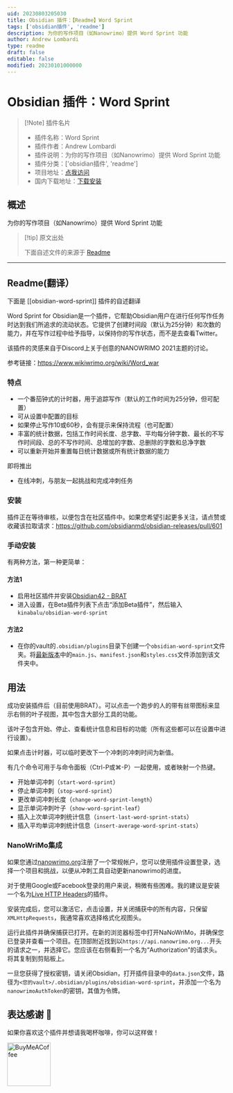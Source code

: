 ```yaml
---
uid: 20230803205030
title: Obsidian 插件：【Readme】Word Sprint
tags: ['obsidian插件', 'readme']
description: 为你的写作项目（如Nanowrimo）提供 Word Sprint 功能
author: Andrew Lombardi
type: readme
draft: false
editable: false
modified: 20230101000000
---
```


# Obsidian 插件：Word Sprint

> [!Note] 插件名片
> - 插件名称：Word Sprint
> - 插件作者：Andrew Lombardi
> - 插件说明：为你的写作项目（如Nanowrimo）提供 Word Sprint 功能
> - 插件分类：['obsidian插件', 'readme']
> - 项目地址：[点我访问](https://github.com/kinabalu/obsidian-word-sprint)
> - 国内下载地址：[下载安装](https://pkmer.cn/products/plugin/pluginMarket/?obsidian-word-sprint)

## 概述

为你的写作项目（如Nanowrimo）提供 Word Sprint 功能



> [!tip] 原文出处
> 
>下面自述文件的来源于 [Readme](https://ghproxy.net/https://raw.githubusercontent.com/kinabalu/obsidian-word-sprint/master/README.md)
> 

---

## Readme(翻译）

下面是 [[obsidian-word-sprint]] 插件的自述翻译


Word Sprint for Obsidian是一个插件，它帮助Obsidian用户在进行任何写作任务时达到我们所追求的流动状态。它提供了创建时间段（默认为25分钟）和次数的能力，并在写作过程中给予指导，以保持你的写作状态，而不是去查看Twitter。

该插件的灵感来自于Discord上关于创意的NANOWRIMO 2021主题的讨论。

参考链接：https://www.wikiwrimo.org/wiki/Word_war

### 特点
- 一个番茄钟式的计时器，用于追踪写作（默认的工作时间为25分钟，但可配置）
- 可从设置中配置的目标
- 如果停止写作10或60秒，会有提示来保持流程（也可配置）
- 丰富的统计数据，包括工作时间长度、总字数、平均每分钟字数、最长的不写作时间段、总的不写作时间、总增加的字数、总删除的字数和总净字数
- 可以重新开始并重置每日统计数据或所有统计数据的能力

即将推出
- 在线冲刺，与朋友一起挑战和完成冲刺任务

### 安装
插件正在等待审核，以便包含在社区插件中。如果您希望引起更多关注，请点赞或收藏该拉取请求：https://github.com/obsidianmd/obsidian-releases/pull/601

### 手动安装
有两种方法，第一种更简单：

#### 方法1
- 启用社区插件并安装[Obsidian42 - BRAT](https://github.com/TfTHacker/obsidian42-brat)
- 进入设置，在Beta插件列表下点击“添加Beta插件”，然后输入`kinabalu/obsidian-word-sprint`

#### 方法2
- 在你的vault的`.obsidian/plugins`目录下创建一个`obsidian-word-sprint`文件夹。将[最新版本](https://github.com/kinabalu/obsidian-word-sprint/releases)中的`main.js`、`manifest.json`和`styles.css`文件添加到该文件夹中。

## 用法
成功安装插件后（目前使用BRAT）。可以点击一个跑步的人的带有丝带图标来显示右侧的叶子视图，其中包含大部分工具的功能。

该叶子包含开始、停止、查看统计信息和目标的功能（所有这些都可以在设置中进行设置）。

如果点击计时器，可以临时更改下一个冲刺的冲刺时间为新值。

有几个命令可用于与命令面板（Ctrl-P或⌘-P）一起使用，或者映射一个热键。

- 开始单词冲刺（`start-word-sprint`）
- 停止单词冲刺（`stop-word-sprint`）
- 更改单词冲刺长度（`change-word-sprint-length`）
- 显示单词冲刺叶子（`show-word-sprint-leaf`）
- 插入上次单词冲刺统计信息（`insert-last-word-sprint-stats`）
- 插入平均单词冲刺统计信息（`insert-average-word-sprint-stats`）

### NanoWriMo集成
如果您通过[nanowrimo.org](https://nanowrimo.org)注册了一个常规帐户，您可以使用插件设置登录，选择一个项目和挑战，以便从冲刺工具自动更新nanowrimo的进度。

对于使用Google或Facebook登录的用户来说，稍微有些困难。我的建议是安装一个名为[Live HTTP Headers](https://chrome.google.com/webstore/detail/live-http-headers/ianhploojoffmpcpilhgpacbeaifanid)的插件。

安装完成后，您可以激活它，点击设置，并关闭捕获中的所有内容，只保留`XMLHttpRequests`，我通常喜欢选择格式化视图头。

运行此插件并确保捕获已打开。在新的浏览器标签中打开NaNoWriMo，并确保您已登录并查看一个项目。在顶部附近找到以`https://api.nanowrimo.org...`开头的请求之一，并选择它。您应该在右侧看到一个名为“Authorization”的请求头。将其复制到剪贴板上。

一旦您获得了授权密钥，请关闭Obsidian，打开插件目录中的`data.json`文件，路径为`<您的vault>/.obsidian/plugins/obsidian-word-sprint`，并添加一个名为`nanowrimoAuthToken`的密钥，其值为令牌。

## 表达感谢 🙏

如果你喜欢这个插件并想请我喝杯咖啡，你可以这样做！

[<img src="https://cdn.buymeacoffee.com/buttons/v2/default-violet.png" alt="BuyMeACoffee" width="100">](https://www.buymeacoffee.com/andrewlombardi)



